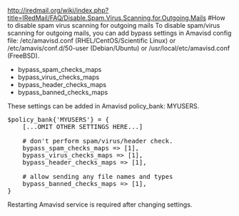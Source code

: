 <http://iredmail.org/wiki/index.php?title=IRedMail/FAQ/Disable.Spam.Virus.Scanning.for.Outgoing.Mails>
#How to disable spam virus scanning for outgoing mails
To disable spam/virus scanning for outgoing mails, you can add bypass settings in Amavisd config file: /etc/amavisd.conf (RHEL/CentOS/Scientific Linux) or /etc/amavis/conf.d/50-user (Debian/Ubuntu) or /usr/local/etc/amavisd.conf (FreeBSD).

* bypass_spam_checks_maps
* bypass_virus_checks_maps
* bypass_header_checks_maps
* bypass_banned_checks_maps

These settings can be added in Amavisd policy_bank: MYUSERS.

<pre>
$policy_bank{'MYUSERS'} = {
    [...OMIT OTHER SETTINGS HERE...]

    # don't perform spam/virus/header check.
    bypass_spam_checks_maps => [1],
    bypass_virus_checks_maps => [1],
    bypass_header_checks_maps => [1],

    # allow sending any file names and types
    bypass_banned_checks_maps => [1],
}
</pre>

Restarting Amavisd service is required after changing settings.

